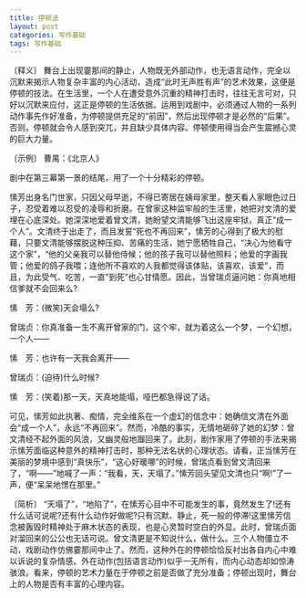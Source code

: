 ```yaml
---
title: 停顿法
layout: post
categories: 写作基础
tags: 写作基础
---
```


〔释义〕 舞台上出现霎那间的静止，人物既无外部动作，也无语言动作，完全以沉默来揭示人物复杂丰富的内心活动，造成“此时无声胜有声”的艺术效果，这便是停顿的技法。在生活里，一个人在遭受意外沉重的精神打击时，往往无言可对，只好以沉默来应付，这正是停顿的生活依据。运用到戏剧中，必须通过人物的一系列动作事先作好准备，为停顿提供充足的“前因”，然后出现停顿才是必然的“后果”。否则，停顿就会令人感到突兀，并且缺少具体内容。停顿使用得当会产生震撼心灵的巨大力量。

〔示例〕 曹禺：《北京人》

剧中在第三幕第一景的结尾，用了一个十分精彩的停顿。

愫芳出身名门世家，只因父母早逝，不得已寄居在姨母家里，整天看人家眼色过日子，忍受着难以忍受的凌辱和折磨。在曾家这种监牢般的生活里，她把对文清的爱埋在心底深处。她深深地爱着曾文清，她盼望文清能够飞出这座牢狱，真正“成一个人”。文清终于出走了，而且发誓“死也不再回来”，愫芳的心得到了极大的慰藉，只要文清能够摆脱这种压抑、苦痛的生活，她宁愿牺牲自己，“决心为他看守这个家”，“他的父亲我可以替他侍候；他的孩子我可以替他照料；他爱的字画我管；他爱的鸽子我喂；连他所不喜欢的人我都觉得该体贴，该喜欢，该爱”，而且，为此受气、吃苦，一直“到死”也心甘情愿。因此，当曾瑞贞逼问她：你真地相信爹就不会回来么?

愫　芳：(微笑)天会塌么?

曾瑞贞：你真准备一生不离开曾家的门，这个牢，就为着这么一个梦，一个幻想，一个人——

愫　芳：也许有一天我会离开——

曾瑞贞：(迫待)什么时候?

愫　芳：(笑着)那一天，天真地能塌，哑巴都急得说了话。

可见，愫芳如此执著、痴情，完全维系在一个虚幻的信念中：她确信文清在外面会“成一个人”，永远“不再回来”。然而，冷酷的事实，无情地砸碎了她的幻梦：曾文清经不起外面的风浪，又幽灵般地蹓回来了。此刻，剧作家用了停顿的手法来揭示愫芳面临这种意外的精神打击时，那种无法名状的心理状态。请看，正当愫芳在美丽的梦境中感到“真快乐”，“这心好暖哪”的时候，曾瑞贞看到曾文清回来了，“啊——”地喊了一声：“我看，天，天塌了。”愫芳回头望见文清也只“啊!”了一声，便“呆呆地愣在那里。”

〔简析〕 “天塌了”，“地陷了”，在愫芳心目中不可能发生的事，竟然发生了!还有什么话可说呢?还有什么动作好做呢?只有沉默、静止，死一般的停滞!这里愫芳信念被轰毁时精神处于麻木状态的表现，也是心灵暂时空白的外显。此时，曾瑞贞面对溜回来的公公也无话可说。曾文清更是不知说什么，做什么。三个人物僵立不动，戏剧动作仿佛霎那间中止了。然而，这种外在的停顿恰恰反衬出各自内心中难以诉说的复杂情感。外在动作(包括语言动作)似乎一无所有，而内心动态却如惊涛骇浪。看来，停顿的艺术力量在于停顿之前是否做了充分准备；停顿出现时，舞台上的人物是否有丰富的心理内容。 